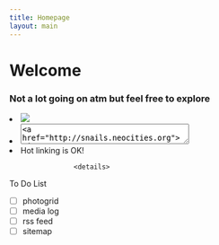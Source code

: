 ```yaml
---
title: Homepage
layout: main
---
```




<div class="home">
  <div class="content">
  
# Welcome

### Not a lot going on atm but feel free to explore

<li><img src="https://files.catbox.moe/jnq0ed.png"></li>
                    <li>
                      <textarea style="width: 300px;"><a href="http://snails.neocities.org"><img src="https://files.catbox.moe/jnq0ed.png"></a></textarea>
                    </li>
                    <li>Hot linking is OK!</li>

                    <details>
<summary>To Do List</summary>


- [ ] photogrid
- [ ] media log
- [ ] rss feed
- [ ] sitemap

</details>


</div>

 
</div>
